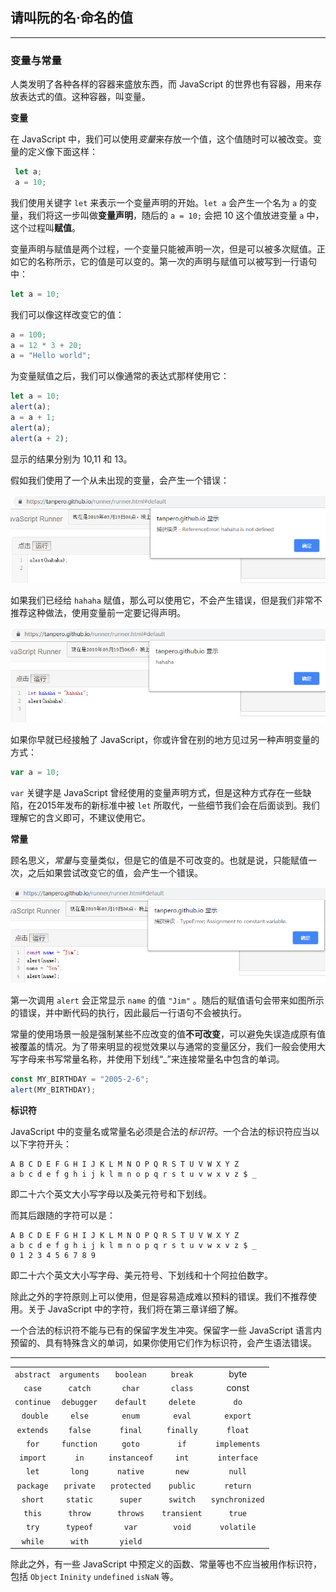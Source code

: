 ## 请叫阮的名·命名的值

---

### 变量与常量

人类发明了各种各样的容器来盛放东西，而 JavaScript 的世界也有容器，用来存放表达式的值。这种容器，叫变量。

**变量**

在 JavaScript 中，我们可以使用*变量*来存放一个值，这个值随时可以被改变。变量的定义像下面这样：

```javascript
 let a;
 a = 10;
```

我们使用关键字 `let` 来表示一个变量声明的开始。`let a` 会产生一个名为 `a` 的变量，我们将这一步叫做**变量声明**，随后的 `a = 10;` 会把 10 这个值放进变量 `a` 中，这个过程叫**赋值**。

变量声明与赋值是两个过程，一个变量只能被声明一次，但是可以被多次赋值。正如它的名称所示，它的值是可以变的。第一次的声明与赋值可以被写到一行语句中：

```javascript
let a = 10;
```

我们可以像这样改变它的值：

```javascript
a = 100;
a = 12 * 3 + 20;
a = "Hello world";
```

为变量赋值之后，我们可以像通常的表达式那样使用它：

```javascript
let a = 10;
alert(a);
a = a + 1;
alert(a);
alert(a + 2);
```

显示的结果分别为 10,11 和 13。

假如我们使用了一个从未出现的变量，会产生一个错误：

![1552999312562](./assets/1552999312562.png)

如果我们已经给 `hahaha` 赋值，那么可以使用它，不会产生错误，但是我们非常不推荐这种做法，使用变量前一定要记得声明。

![1552999360878](./assets/1552999360878.png)

如果你早就已经接触了 JavaScript，你或许曾在别的地方见过另一种声明变量的方式：

```javascript
var a = 10;
```

`var` 关键字是 JavaScript 曾经使用的变量声明方式，但是这种方式存在一些缺陷，在2015年发布的新标准中被 `let` 所取代，一些细节我们会在后面谈到。我们理解它的含义即可，不建议使用它。

**常量**

顾名思义，*常量*与变量类似，但是它的值是不可改变的。也就是说，只能赋值一次，之后如果尝试改变它的值，会产生一个错误。

![1552999390567](./assets/1552999390567.png)

第一次调用 `alert` 会正常显示 `name` 的值 `"Jim"` 。随后的赋值语句会带来如图所示的错误，并中断代码的执行，因此最后一行语句不会被执行。

常量的使用场景一般是强制某些不应改变的值**不可改变**，可以避免失误造成原有值被覆盖的情况。为了带来明显的视觉效果以与通常的变量区分，我们一般会使用大写字母来书写常量名称，并使用下划线“_”来连接常量名中包含的单词。

```javascript
const MY_BIRTHDAY = "2005-2-6";
alert(MY_BIRTHDAY);
```

**标识符**

JavaScript 中的变量名或常量名必须是合法的*标识符*。一个合法的标识符应当以以下字符开头：

```
A B C D E F G H I J K L M N O P Q R S T U V W X Y Z
a b c d e f g h i j k l m n o p q r s t u v w x v z $ _
```

即二十六个英文大小写字母以及美元符号和下划线。

而其后跟随的字符可以是：

```
A B C D E F G H I J K L M N O P Q R S T U V W X Y Z
a b c d e f g h i j k l m n o p q r s t u v w x v z $ _
0 1 2 3 4 5 6 7 8 9
```

即二十六个英文大小写字母、美元符号、下划线和十个阿拉伯数字。

除此之外的字符原则上可以使用，但是容易造成难以预料的错误。我们不推荐使用。关于 JavaScript 中的字符，我们将在第三章详细了解。

一个合法的标识符不能与已有的保留字发生冲突。保留字一些 JavaScript 语言内预留的、具有特殊含义的单词，如果你使用它们作为标识符，会产生语法错误。

****

|          |           |            |           |              |
| :------: | :-------: | :--------: | :-------: | :----------: |
| `abstract` | `arguments` |  `boolean`   |   `break`   |     byte     |
|   `case`   |   `catch`   |    `char`    |   `class`   |    const     |
| `continue` | `debugger`  |  `default`   |  `delete`   |      `do`      |
| ` double`  |   `else`    |    `enum`    |   `eval`    |    `export`    |
| `extends`  |   `false`   |   `final`    |  `finally`  |    `float`     |
|   `for`    | `function`  |    `goto`    |    `if`     |  `implements`  |
|  `import`  |    `in`     | `instanceof` |    `int`    |  `interface`   |
|   `let`    |   `long`    |   `native`   |    `new`    |     `null`     |
| `package`  |  `private`  | `protected`  |  `public`   |    `return`    |
|  `short`   |  `static`   |   `super`    |  `switch`   | `synchronized` |
|   `this`   |   `throw`   |   `throws`   | `transient` |     `true`     |
|   `try`    |  `typeof`   |    `var`     |   `void`    |   `volatile`   |
|  `while`   |   `with`    |   `yield`    |           |              |

除此之外，有一些 JavaScript 中预定义的函数、常量等也不应当被用作标识符，包括 `Object` `Ininity` `undefined` `isNaN` 等。